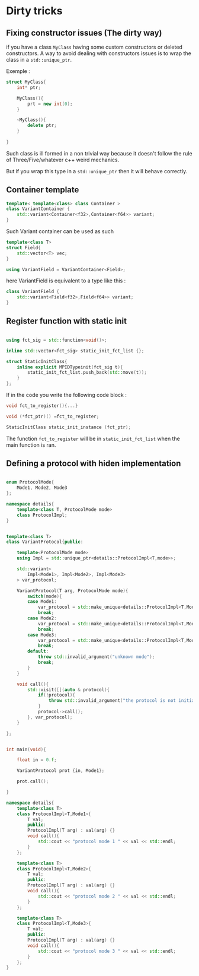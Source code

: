 
# Dirty tricks

## Fixing constructor issues (The dirty way)

if you have a class `MyClass` having some custom constructors or deleted constructors. A way to avoid dealing with constructors issues is to wrap the class in a `std::unique_ptr`. 

Exemple : 

```cpp
struct MyClass{
    int* ptr;

    MyClass(){
        prt = new int(0);
    }

    ~MyClass(){
        delete ptr;
    }
    
}
```

Such class is ill formed in a non trivial way because it doesn't follow the rule of Three/Five/whatever c++ weird mechanics.

But if you wrap this type in a `std::unique_ptr` then it will behave correctly. 

## Container template

```cpp
template< template<class> class Container >
class VariantContainer {
    std::variant<Container<f32>,Container<f64>> variant;
}
```

Such Variant container can be used as such 

```cpp
template<class T>
struct Field{
    std::vector<T> vec;
}

using VariantField = VariantContainer<Field>;
```

here VariantField is equivalent to a type like this : 

```cpp
class VariantField {
    std::variant<Field<f32>,Field<f64>> variant;
}
```




## Register function with static init

```cpp

using fct_sig = std::function<void()>;

inline std::vector<fct_sig> static_init_fct_list {};

struct StaticInitClass{
    inline explicit MPIDTypeinit(fct_sig t){
        static_init_fct_list.push_back(std::move(t));
    }
};

```

If in the code you write the following code block : 

```cpp
void fct_to_register(){...}

void (*fct_ptr)() =fct_to_register; 

StaticInitClass static_init_instance (fct_ptr);
```

The function `fct_to_register` will be in `static_init_fct_list` when the main function is ran.


## Defining a protocol with hiden implementation

```cpp

enum ProtocolMode{
    Mode1, Mode2, Mode3
};

namespace details{
    template<class T, ProtocolMode mode>
    class ProtocolImpl;
}


template<class T>
class VariantProtocol{public:

    template<ProtocolMode mode>
    using Impl = std::unique_ptr<details::ProtocolImpl<T,mode>>;

    std::variant<
        Impl<Mode1>, Impl<Mode2>, Impl<Mode3>
    > var_protocol;

    VariantProtocol(T arg, ProtocolMode mode){
        switch(mode){
        case Mode1:
            var_protocol = std::make_unique<details::ProtocolImpl<T,Mode1>>(arg);
            break;
        case Mode2:
            var_protocol = std::make_unique<details::ProtocolImpl<T,Mode2>>(arg);
            break;
        case Mode3:
            var_protocol = std::make_unique<details::ProtocolImpl<T,Mode3>>(arg);
            break;
        default:
            throw std::invalid_argument("unknown mode");
            break;
        }
    }

    void call(){
        std::visit([](auto & protocol){
            if(!protocol){
                throw std::invalid_argument("the protocol is not initialized");
            }
            protocol->call();
        }, var_protocol);
    }

};


int main(void){

    float in = 0.f;

    VariantProtocol prot {in, Mode1};

    prot.call();

}
```

```cpp
namespace details{
    template<class T>
    class ProtocolImpl<T,Mode1>{
        T val;
        public:
        ProtocolImpl(T arg) : val(arg) {}
        void call(){
            std::cout << "protocol mode 1 " << val << std::endl;
        }
    };

    template<class T>
    class ProtocolImpl<T,Mode2>{
        T val;
        public:
        ProtocolImpl(T arg) : val(arg) {}
        void call(){
            std::cout << "protocol mode 2 " << val << std::endl;
        }
    };

    template<class T>
    class ProtocolImpl<T,Mode3>{
        T val;
        public:
        ProtocolImpl(T arg) : val(arg) {}
        void call(){
            std::cout << "protocol mode 3 " << val << std::endl;
        }
    };
}
```